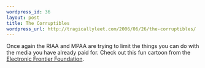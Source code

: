```yaml
--- 
wordpress_id: 36
layout: post
title: The Corruptibles
wordpress_url: http://tragicallyleet.com/2006/06/26/the-corruptibles/
---
```

Once again the RIAA and MPAA are trying to limit the things you can do with the media you have already paid for.  Check out this fun cartoon from the <a href="http://www.eff.org/corrupt/">Electronic Frontier Foundation</a>.

<object width="425" height="350"><param name="movie" value="http://www.youtube.com/v/8-5INcUuoEs"></param><embed src="http://www.youtube.com/v/8-5INcUuoEs" type="application/x-shockwave-flash" width="425" height="350"></embed></object>
